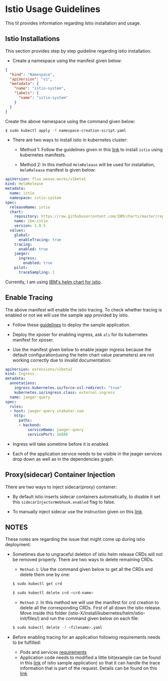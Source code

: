 # Istio Usage Guidelines

This til provides information regarding Istio installation and usage.

## Istio Installations

This section provides step by step guideline regarding istio installation.

* Create a namespace using the manifest given below:

```json
{ 
  "kind": "Namespace", 
  "apiVersion": "v1",
  "metadata": { 
    "name": "istio-system", 
    "labels": { 
      "name": "istio-system" 
    } 
  } 
}
```

Create the above namespace using the command given below:

```bash
$ sudo kubectl apply -f namespace-creation-script.yaml
```

* There are two ways to install istio in kubernetes cluster:

  * Method 1: Follow the guidelines given in this [link](https://istio.io/docs/setup/kubernetes/install/kubernetes/) to install `istio` using kubernetes manifests. 

  * Method 2: In this method `HelmRelease` will be used for installation, `HelmRelease` manifest is given below:
  
  
```yaml
apiVersion: flux.weave.works/v1beta1
kind: HelmRelease
metadata:
  name: istio
  namespace: istio-system
spec:
  releaseName: istio
  chart:
    repository: https://raw.githubusercontent.com/IBM/charts/master/repo/stable
    name: ibm-istio
    version: 1.0.5
  values:
    global:
      enableTracing: true
    tracing:
      enabled: true
    jaeger:
      ingress:
        enabled: true
    pilot:
      traceSampling: 1
```
Currently, I am using [IBM's helm chart for istio](https://github.com/IBM/charts/tree/master/stable/ibm-istio).



## Enable Tracing
The above manifest will enable the istio tracing. To check whether tracing is enabled or not we will use the sample app provided by istio.

* Follow these [guidelines](https://istio.io/docs/examples/bookinfo/) to deploy the sample application.

* Deploy the xposer for enabling ingress, ask `ali` for its kubernetes manifest for xposer.

* Use the manifest given below to enable jeager ingress because the default configuration(using the helm chart value parameters) are not working correctly due to invalid documentation: 

```yaml
apiVersion: extensions/v1beta1
kind: Ingress
metadata:
  annotations:    
    ingress.kubernetes.io/force-ssl-redirect: "true"
    kubernetes.io/ingress.class: external-ingress
  name: jaeger-query
spec:
  rules:
  - host: jaeger-query.stakater.com
    http:
      paths:
      - backend:
          serviceName: jaeger-query
          servicePort: 16686
```

* Ingress will take sometime before it is enabled.

* Each of the application service needs to be visible in the jeager services drop down as well as in the dependencies graph.

## Proxy(sidecar) Container Injection
There are two ways to inject sidecar(proxy) container:

* By default istio inserts sidecar containers automatically, to disable it set this `sidecarInjectorWebhook.enabled` flag to false.

* To manually inject sidecar use the instruction given on this [link](https://istio.io/docs/setup/kubernetes/additional-setup/sidecar-injection/#manual-sidecar-injection).

## NOTES
These notes are regarding the issue that might come up during istio deployment:

* Sometimes due to ungraceful deletion of istio helm release CRDs will not be removed properly. There are two ways to delete remaining CRDs. 

  * `Method-1`: Use the command given below to get all the CRDs and delete them one by one:
  ```bash
  $ sudo kubectl get crd

  $ sudo kubectl delete crd <crd-name>
  ```

  * `Method-2`: In this method we will use the manifest for crd creation to delete all the corresponding CRDs. First of all down the istio release. Move inside this folder (istio-X/install/kubernetes/helm/istio-init/files/) and run the command given below on each file:
  ```bash
  $ sudo kubectl delete -f <filename>.yaml
  ```

* Before enabling tracing for an application following requirements needs to be fulfilled:
  * Pods and services [requirements](https://istio.io/docs/setup/kubernetes/prepare/requirements/)
  * Application code needs to modified a little bit(example can be found in this [link](https://github.com/istio/istio/blob/master/samples/bookinfo/src/productpage/productpage.py#L130) of istio sample application) so that it can handle the trace information that is part of the request. Details can be found on this [link](https://github.com/istio/istio/issues/14094)  
